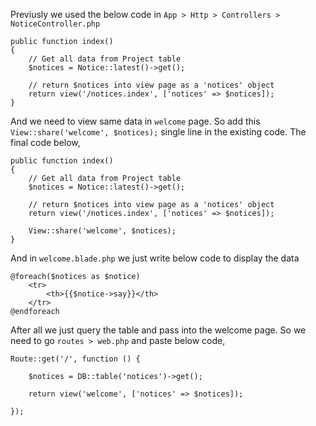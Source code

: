
Previusly we used the below code in `App > Http > Controllers > NoticeController.php`

```
public function index()
{
    // Get all data from Project table
    $notices = Notice::latest()->get();

    // return $notices into view page as a 'notices' object
    return view('/notices.index', ['notices' => $notices]);
}
```

And we need to view same data in `welcome` page. So add this `View::share('welcome', $notices);` single line in the existing code. The final code below,

```
public function index()
{
    // Get all data from Project table
    $notices = Notice::latest()->get();

    // return $notices into view page as a 'notices' object
    return view('/notices.index', ['notices' => $notices]);

    View::share('welcome', $notices);
}
```

And in `welcome.blade.php` we just write below code to display the data

```
@foreach($notices as $notice)
    <tr>
        <th>{{$notice->say}}</th>
    </tr>
@endforeach
```

After all we just query the table and pass into the welcome page. So we need to go `routes > web.php` and paste below code,

```
Route::get('/', function () {

    $notices = DB::table('notices')->get();

    return view('welcome', ['notices' => $notices]);

});
```
